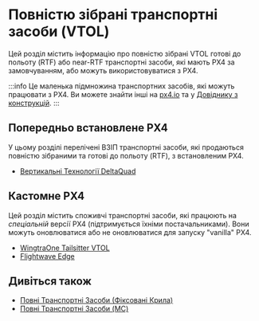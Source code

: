 # Повністю зібрані транспортні засоби (VTOL)

Цей розділ містить інформацію про повністю зібрані VTOL готові до польоту (RTF) або near-RTF транспортні засоби, які мають PX4 за замовчуванням, або можуть використовуватися з PX4.

:::info
Це маленька підмножина транспортних засобів, які можуть працювати з PX4.
Ви можете знайти інші на [px4.io](https://px4.io/ecosystem/commercial-systems/) та у [Довіднику з конструкцій](../airframes/airframe_reference.md).
:::

<!--
## Drone Development Kits/Reference Platforms

This section lists drone kits that are intended as platforms for further development.
They may come either fully assembled or in parts.
-->

## Попередньо встановлене PX4

У цьому розділі перелічені ВЗІП транспортні засоби, які продаються повністю зібраними та готові до польоту (RTF), з встановленим PX4.

- [Вертикальні Технології DeltaQuad](https://px4.io/портфоліо/deltaquad-vtol/)

<!-- ## PX4 Compatible -->

## Кастомне PX4

Цей розділ містить споживчі транспортні засоби, які працюють на _спеціальній_ версії PX4 (підтримується їхніми постачальниками).
Вони можуть оновлюватися або не оновлюватися для запуску "vanilla" PX4.

- [WingtraOne Tailsitter VTOL](https://px4.io/portfolio/wingtraone-tailsitter-vtol/)
- [Flightwave Edge](https://px4.io/portfolio/flywave-edge/)

## Дивіться також

- [Повні Транспортні Засоби (Фіксовані Крила)](../complete_vehicles_fw/README.md)
- [Повні Транспортні Засоби (MC)](../complete_vehicles_mc/README.md)
